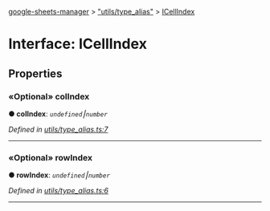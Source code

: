 [google-sheets-manager](../README.md) > ["utils/type_alias"](../modules/_utils_type_alias_.md) > [ICellIndex](../interfaces/_utils_type_alias_.icellindex.md)



# Interface: ICellIndex


## Properties
<a id="colindex"></a>

### «Optional» colIndex

**●  colIndex**:  *`undefined`⎮`number`* 

*Defined in [utils/type_alias.ts:7](https://github.com/AbdelrahmanRamadan/google-sheets-manager/blob/ddca908/src/utils/type_alias.ts#L7)*





___

<a id="rowindex"></a>

### «Optional» rowIndex

**●  rowIndex**:  *`undefined`⎮`number`* 

*Defined in [utils/type_alias.ts:6](https://github.com/AbdelrahmanRamadan/google-sheets-manager/blob/ddca908/src/utils/type_alias.ts#L6)*





___


